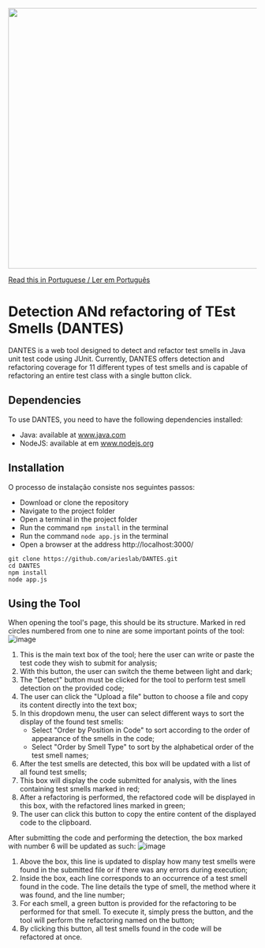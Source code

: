 <p><img src="https://github.com/arieslab/DANTES/blob/main/logotipo-dantes.png?raw=true" width="528"></p>
<!--# DANTES-->

[Read this in Portuguese / Ler em Português](README.pt.md)

# Detection ANd refactoring of TEst Smells (DANTES)

DANTES is a web tool designed to detect and refactor test smells in Java unit test code using JUnit. Currently, DANTES offers detection and refactoring coverage for 11 different types of test smells and is capable of refactoring an entire test class with a single button click.

## Dependencies
To use DANTES, you need to have the following dependencies installed:
* Java: available at www.java.com
* NodeJS: available at em www.nodejs.org

## Installation
O processo de instalação consiste nos seguintes passos:
* Download or clone the repository
* Navigate to the project folder
* Open a terminal in the project folder
* Run the command ````npm install```` in the terminal
* Run the command ````node app.js```` in the terminal
* Open a browser at the address http://localhost:3000/

````shell
git clone https://github.com/arieslab/DANTES.git
cd DANTES
npm install
node app.js
````

## Using the Tool
When opening the tool's page, this should be its structure. Marked in red circles numbered from one to nine are some important points of the tool:
![image](https://github.com/arieslab/DANTES/assets/71935065/e7850030-e2e1-425d-8b24-54a37207c79c)

1. This is the main text box of the tool; here the user can write or paste the test code they wish to submit for analysis;
2. With this button, the user can switch the theme between light and dark;
3. The "Detect" button must be clicked for the tool to perform test smell detection on the provided code;
4. The user can click the "Upload a file" button to choose a file and copy its content directly into the text box;
5. In this dropdown menu, the user can select different ways to sort the display of the found test smells:
   * Select "Order by Position in Code" to sort according to the order of appearance of the smells in the code;
   * Select "Order by Smell Type" to sort by the alphabetical order of the test smell names;
6. After the test smells are detected, this box will be updated with a list of all found test smells;
7. This box will display the code submitted for analysis, with the lines containing test smells marked in red;
8. After a refactoring is performed, the refactored code will be displayed in this box, with the refactored lines marked in green;
9. The user can click this button to copy the entire content of the displayed code to the clipboard.

After submitting the code and performing the detection, the box marked with number 6 will be updated as such:
![image](https://github.com/arieslab/DANTES/assets/71935065/9f01309a-21da-4593-a539-481c40882075)

1. Above the box, this line is updated to display how many test smells were found in the submitted file or if there was any errors during execution;
2. Inside the box, each line corresponds to an occurrence of a test smell found in the code. The line details the type of smell, the method where it was found, and the line number;
3. For each smell, a green button is provided for the refactoring to be performed for that smell. To execute it, simply press the button, and the tool will perform the refactoring named on the button;
4. By clicking this button, all test smells found in the code will be refactored at once.